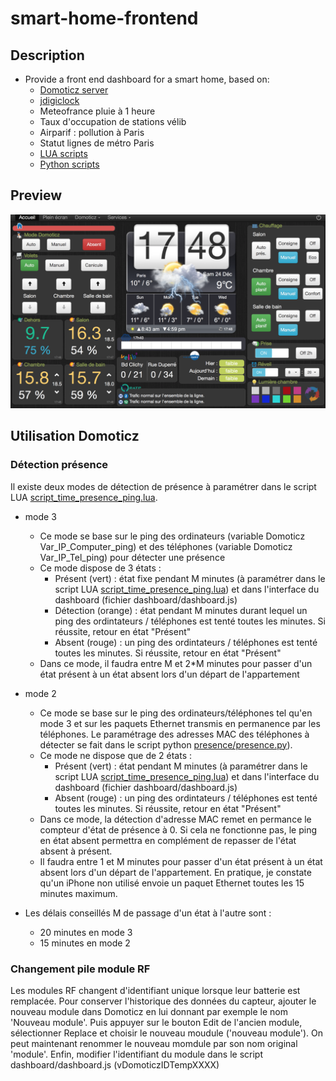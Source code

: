 # smart-home-frontend

## Description
* Provide a front end dashboard for a smart home, based on:
  * [Domoticz server](https://www.domoticz.com)
  * [jdigiclock](https://github.com/tcellerier/jdigiclock)
  * Meteofrance pluie à 1 heure
  * Taux d'occupation de stations vélib
  * Airparif : pollution à Paris
  * Statut lignes de métro Paris
  * [LUA scripts](https://github.com/tcellerier/Domoticz-LUA-scripts)
  * [Python scripts](https://github.com/tcellerier/Domoticz-Python-scripts)

## Preview
![alt tag](screenshot.png)


## Utilisation Domoticz

### Détection présence
Il existe deux modes de détection de présence à paramétrer dans le script LUA [script_time_presence_ping.lua](https://github.com/tcellerier/Domoticz-LUA-scripts).
* mode 3
  * Ce mode se base sur le ping des ordinateurs (variable Domoticz Var_IP_Computer_ping) et des téléphones (variable Domoticz Var_IP_Tel_ping) pour détecter une présence
  * Ce mode dispose de 3 états :
    * Présent (vert) : état fixe pendant M minutes (à paramétrer dans le script LUA [script_time_presence_ping.lua](https://github.com/tcellerier/Domoticz-LUA-scripts)) et dans l'interface du dashboard (fichier dashboard/dashboard.js)
    * Détection (orange) : état pendant M minutes durant lequel un ping des ordintateurs / téléphones est tenté toutes les minutes. Si réussite, retour en état "Présent"
    * Absent (rouge) : un ping des ordintateurs / téléphones est tenté toutes les minutes. Si réussite, retour en état "Présent"
  * Dans ce mode, il faudra entre M et 2*M minutes pour passer d'un état présent à un état absent lors d'un départ de l'appartement
    
* mode 2
  * Ce mode se base sur le ping des ordinateurs/téléphones tel qu'en mode 3 et sur les paquets Ethernet transmis en permanence par les téléphones. Le paramétrage des adresses MAC des téléphones à détecter se fait dans le script python [presence/presence.py](https://github.com/tcellerier/Domoticz-Python-scripts)).
  * Ce mode ne dispose que de 2 états :
    * Présent (vert) : état pendant M minutes (à paramétrer dans le script LUA [script_time_presence_ping.lua](https://github.com/tcellerier/Domoticz-LUA-scripts)) et dans l'interface du dashboard (fichier dashboard/dashboard.js)
    * Absent (rouge) : un ping des ordintateurs / téléphones est tenté toutes les minutes. Si réussite, retour en état "Présent"
  * Dans ce mode, la détection d'adresse MAC remet en permance le compteur d'état de présence à 0. Si cela ne fonctionne pas, le ping en état absent permettra en complément de repasser de l'état absent à présent. 
  * Il faudra entre 1 et M minutes pour passer d'un état présent à un état absent lors d'un départ de l'appartement. En pratique, je constate qu'un iPhone non utilisé envoie un paquet Ethernet toutes les 15 minutes maximum.

* Les délais conseillés M de passage d'un état à l'autre sont :
  * 20 minutes en mode 3
  * 15 minutes en mode 2

### Changement pile module RF
Les modules RF changent d'identifiant unique lorsque leur batterie est remplacée.
Pour conserver l'historique des données du capteur, ajouter le nouveau module dans Domoticz en lui donnant par exemple le nom 'Nouveau module'. 
Puis appuyer sur le bouton Edit de l'ancien module, sélectionner Replace et choisir le nouveau moudule ('nouveau module').
On peut maintenant renommer le nouveau momdule par son nom original 'module'.
Enfin, modifier l'identifiant du module dans le script dashboard/dashboard.js (vDomoticzIDTempXXXX)
